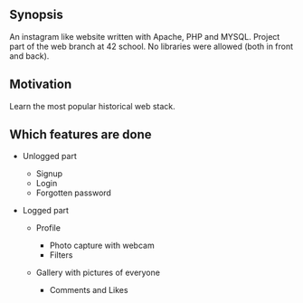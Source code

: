 ## Synopsis

An instagram like website written with Apache, PHP and MYSQL. Project part of the web branch at 42 school.
No libraries were allowed (both in front and back).

## Motivation

Learn the most popular historical web stack.

## Which features are done

* Unlogged part
  * Signup
  * Login
  * Forgotten password

* Logged part
  * Profile
    * Photo capture with webcam
    * Filters

  * Gallery with pictures of everyone
    * Comments and Likes
